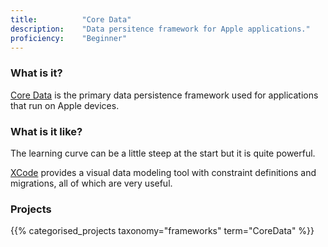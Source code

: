 ```yaml
---
title: 			"Core Data"
description: 	"Data persitence framework for Apple applications."
proficiency:	"Beginner"
---
```


### What is it?
[Core Data](https://developer.apple.com/reference/coredata) is the primary data persistence framework used for applications that run on Apple devices.

### What is it like?
The learning curve can be a little steep at the start but it is quite powerful. 

[XCode](https://developer.apple.com/xcode/) provides a visual data modeling tool with constraint definitions and migrations, all of which are very useful.

### Projects
{{% categorised_projects taxonomy="frameworks" term="CoreData" %}}